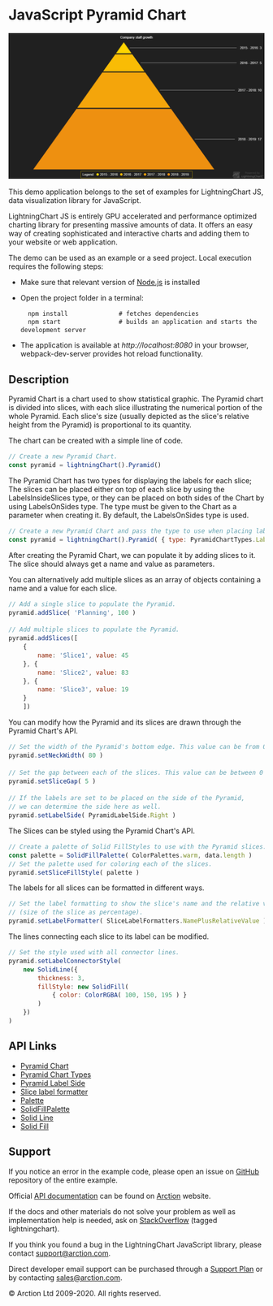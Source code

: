 # JavaScript Pyramid Chart

![JavaScript Pyramid Chart](simplePyramid.png)

This demo application belongs to the set of examples for LightningChart JS, data visualization library for JavaScript.

LightningChart JS is entirely GPU accelerated and performance optimized charting library for presenting massive amounts of data. It offers an easy way of creating sophisticated and interactive charts and adding them to your website or web application.

The demo can be used as an example or a seed project. Local execution requires the following steps:

- Make sure that relevant version of [Node.js](https://nodejs.org/en/download/) is installed
- Open the project folder in a terminal:

        npm install              # fetches dependencies
        npm start                # builds an application and starts the development server

- The application is available at *http://localhost:8080* in your browser, webpack-dev-server provides hot reload functionality.


## Description

Pyramid Chart is a chart used to show statistical graphic. The Pyramid chart is divided into slices, with each slice illustrating the numerical portion of the whole Pyramid. Each slice's size (usually depicted as the slice's relative height from the Pyramid) is proportional to its quantity.

The chart can be created with a simple line of code.

```javascript
// Create a new Pyramid Chart.
const pyramid = lightningChart().Pyramid()
```

The Pyramid Chart has two types for displaying the labels for each slice; The slices can be placed either on top of each slice by using the LabelsInsideSlices type, or they can be placed on both sides of the Chart by using LabelsOnSides type. The type must be given to the Chart as a parameter when creating it.
By default, the LabelsOnSides type is used.

```javascript
// Create a new Pyramid Chart and pass the type to use when placing labels.
const pyramid = lightningChart().Pyramid( { type: PyramidChartTypes.LabelsOnSides } )
```

After creating the Pyramid Chart, we can populate it by adding slices to it.
The slice should always get a name and value as parameters.

You can alternatively add multiple slices as an array of objects containing a name and a value for each slice.

```javascript
// Add a single slice to populate the Pyramid.
pyramid.addSlice( 'Planning', 100 )

// Add multiple slices to populate the Pyramid.
pyramid.addSlices([
    {
        name: 'Slice1', value: 45
    }, {
        name: 'Slice2', value: 83
    }, {
        name: 'Slice3', value: 19
    }
    ])

```

You can modify how the Pyramid and its slices are drawn through the Pyramid Chart's API.

```javascript
// Set the width of the Pyramid's bottom edge. This value can be from 0 to 100 (in percents).
pyramid.setNeckWidth( 80 )

// Set the gap between each of the slices. This value can be between 0 to 20 pixels.
pyramid.setSliceGap( 5 )

// If the labels are set to be placed on the side of the Pyramid,
// we can determine the side here as well.
pyramid.setLabelSide( PyramidLabelSide.Right )

```

The Slices can be styled using the Pyramid Chart's API.

```javascript
// Create a palette of Solid FillStyles to use with the Pyramid slices.
const palette = SolidFillPalette( ColorPalettes.warm, data.length )
// Set the palette used for coloring each of the slices.
pyramid.setSliceFillStyle( palette )

```

The labels for all slices can be formatted in different ways.

```javascript
// Set the label formatting to show the slice's name and the relative value
// (size of the slice as percentage).
pyramid.setLabelFormatter( SliceLabelFormatters.NamePlusRelativeValue )
```

The lines connecting each slice to its label can be modified.

```javascript
// Set the style used with all connector lines.
pyramid.setLabelConnectorStyle(
    new SolidLine({
        thickness: 3,
        fillStyle: new SolidFill(
            { color: ColorRGBA( 100, 150, 195 ) }
        )
    })
)
```


## API Links

* [Pyramid Chart]
* [Pyramid Chart Types]
* [Pyramid Label Side]
* [Slice label formatter]
* [Palette]
* [SolidFillPalette]
* [Solid Line]
* [Solid Fill]


## Support

If you notice an error in the example code, please open an issue on [GitHub][0] repository of the entire example.

Official [API documentation][1] can be found on [Arction][2] website.

If the docs and other materials do not solve your problem as well as implementation help is needed, ask on [StackOverflow][3] (tagged lightningchart).

If you think you found a bug in the LightningChart JavaScript library, please contact support@arction.com.

Direct developer email support can be purchased through a [Support Plan][4] or by contacting sales@arction.com.

[0]: https://github.com/Arction/
[1]: https://www.arction.com/lightningchart-js-api-documentation/
[2]: https://www.arction.com
[3]: https://stackoverflow.com/questions/tagged/lightningchart
[4]: https://www.arction.com/support-services/

© Arction Ltd 2009-2020. All rights reserved.


[Pyramid Chart]: https://www.arction.com/lightningchart-js-api-documentation/v3.0.1/classes/pyramidchart.html
[Pyramid Chart Types]: https://www.arction.com/lightningchart-js-api-documentation/v3.0.1/globals.html#pyramidcharttypes
[Pyramid Label Side]: https://www.arction.com/lightningchart-js-api-documentation/v3.0.1/enums/pyramidlabelside.html
[Slice label formatter]: https://www.arction.com/lightningchart-js-api-documentation/v3.0.1/globals.html#slicelabelformatter
[Palette]: https://www.arction.com/lightningchart-js-api-documentation/v3.0.1/globals.html#colorpalettes
[SolidFillPalette]: https://www.arction.com/lightningchart-js-api-documentation/v3.0.1/globals.html#solidfillpalette
[Solid Line]: https://www.arction.com/lightningchart-js-api-documentation/v3.0.1/classes/solidline.html
[Solid Fill]: https://www.arction.com/lightningchart-js-api-documentation/v3.0.1/classes/solidfill.html


